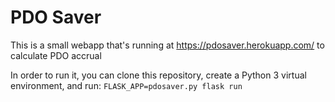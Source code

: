 # PDO Saver

This is a small webapp that's running at https://pdosaver.herokuapp.com/ to calculate PDO accrual

In order to run it, you can clone this repository, create a Python 3 virtual environment, and run: `FLASK_APP=pdosaver.py flask run`